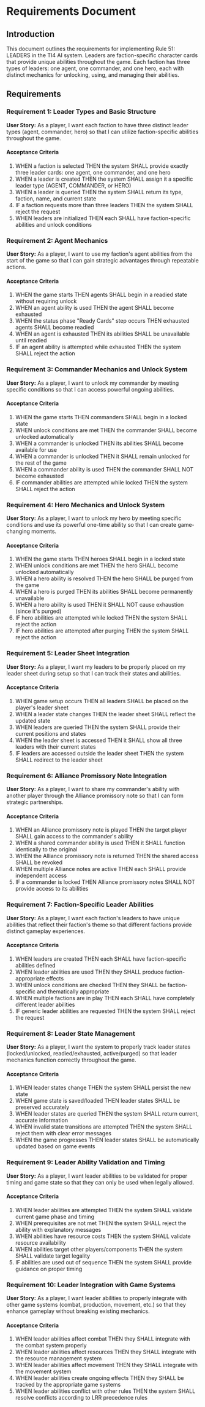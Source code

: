 # Requirements Document

## Introduction

This document outlines the requirements for implementing Rule 51: LEADERS in the TI4 AI system. Leaders are faction-specific character cards that provide unique abilities throughout the game. Each faction has three types of leaders: one agent, one commander, and one hero, each with distinct mechanics for unlocking, using, and managing their abilities.

## Requirements

### Requirement 1: Leader Types and Basic Structure

**User Story:** As a player, I want each faction to have three distinct leader types (agent, commander, hero) so that I can utilize faction-specific abilities throughout the game.

#### Acceptance Criteria

1. WHEN a faction is selected THEN the system SHALL provide exactly three leader cards: one agent, one commander, and one hero
2. WHEN a leader is created THEN the system SHALL assign it a specific leader type (AGENT, COMMANDER, or HERO)
3. WHEN a leader is queried THEN the system SHALL return its type, faction, name, and current state
4. IF a faction requests more than three leaders THEN the system SHALL reject the request
5. WHEN leaders are initialized THEN each SHALL have faction-specific abilities and unlock conditions

### Requirement 2: Agent Mechanics

**User Story:** As a player, I want to use my faction's agent abilities from the start of the game so that I can gain strategic advantages through repeatable actions.

#### Acceptance Criteria

1. WHEN the game starts THEN agents SHALL begin in a readied state without requiring unlock
2. WHEN an agent ability is used THEN the agent SHALL become exhausted
3. WHEN the status phase "Ready Cards" step occurs THEN exhausted agents SHALL become readied
4. WHEN an agent is exhausted THEN its abilities SHALL be unavailable until readied
5. IF an agent ability is attempted while exhausted THEN the system SHALL reject the action

### Requirement 3: Commander Mechanics and Unlock System

**User Story:** As a player, I want to unlock my commander by meeting specific conditions so that I can access powerful ongoing abilities.

#### Acceptance Criteria

1. WHEN the game starts THEN commanders SHALL begin in a locked state
2. WHEN unlock conditions are met THEN the commander SHALL become unlocked automatically
3. WHEN a commander is unlocked THEN its abilities SHALL become available for use
4. WHEN a commander is unlocked THEN it SHALL remain unlocked for the rest of the game
5. WHEN a commander ability is used THEN the commander SHALL NOT become exhausted
6. IF commander abilities are attempted while locked THEN the system SHALL reject the action

### Requirement 4: Hero Mechanics and Unlock System

**User Story:** As a player, I want to unlock my hero by meeting specific conditions and use its powerful one-time ability so that I can create game-changing moments.

#### Acceptance Criteria

1. WHEN the game starts THEN heroes SHALL begin in a locked state
2. WHEN unlock conditions are met THEN the hero SHALL become unlocked automatically
3. WHEN a hero ability is resolved THEN the hero SHALL be purged from the game
4. WHEN a hero is purged THEN its abilities SHALL become permanently unavailable
5. WHEN a hero ability is used THEN it SHALL NOT cause exhaustion (since it's purged)
6. IF hero abilities are attempted while locked THEN the system SHALL reject the action
7. IF hero abilities are attempted after purging THEN the system SHALL reject the action

### Requirement 5: Leader Sheet Integration

**User Story:** As a player, I want my leaders to be properly placed on my leader sheet during setup so that I can track their states and abilities.

#### Acceptance Criteria

1. WHEN game setup occurs THEN all leaders SHALL be placed on the player's leader sheet
2. WHEN a leader state changes THEN the leader sheet SHALL reflect the updated state
3. WHEN leaders are queried THEN the system SHALL provide their current positions and states
4. WHEN the leader sheet is accessed THEN it SHALL show all three leaders with their current states
5. IF leaders are accessed outside the leader sheet THEN the system SHALL redirect to the leader sheet

### Requirement 6: Alliance Promissory Note Integration

**User Story:** As a player, I want to share my commander's ability with another player through the Alliance promissory note so that I can form strategic partnerships.

#### Acceptance Criteria

1. WHEN an Alliance promissory note is played THEN the target player SHALL gain access to the commander's ability
2. WHEN a shared commander ability is used THEN it SHALL function identically to the original
3. WHEN the Alliance promissory note is returned THEN the shared access SHALL be revoked
4. WHEN multiple Alliance notes are active THEN each SHALL provide independent access
5. IF a commander is locked THEN Alliance promissory notes SHALL NOT provide access to its abilities

### Requirement 7: Faction-Specific Leader Abilities

**User Story:** As a player, I want each faction's leaders to have unique abilities that reflect their faction's theme so that different factions provide distinct gameplay experiences.

#### Acceptance Criteria

1. WHEN leaders are created THEN each SHALL have faction-specific abilities defined
2. WHEN leader abilities are used THEN they SHALL produce faction-appropriate effects
3. WHEN unlock conditions are checked THEN they SHALL be faction-specific and thematically appropriate
4. WHEN multiple factions are in play THEN each SHALL have completely different leader abilities
5. IF generic leader abilities are requested THEN the system SHALL reject the request

### Requirement 8: Leader State Management

**User Story:** As a player, I want the system to properly track leader states (locked/unlocked, readied/exhausted, active/purged) so that leader mechanics function correctly throughout the game.

#### Acceptance Criteria

1. WHEN leader states change THEN the system SHALL persist the new state
2. WHEN game state is saved/loaded THEN leader states SHALL be preserved accurately
3. WHEN leader states are queried THEN the system SHALL return current, accurate information
4. WHEN invalid state transitions are attempted THEN the system SHALL reject them with clear error messages
5. WHEN the game progresses THEN leader states SHALL be automatically updated based on game events

### Requirement 9: Leader Ability Validation and Timing

**User Story:** As a player, I want leader abilities to be validated for proper timing and game state so that they can only be used when legally allowed.

#### Acceptance Criteria

1. WHEN leader abilities are attempted THEN the system SHALL validate current game phase and timing
2. WHEN prerequisites are not met THEN the system SHALL reject the ability with explanatory messages
3. WHEN abilities have resource costs THEN the system SHALL validate resource availability
4. WHEN abilities target other players/components THEN the system SHALL validate target legality
5. IF abilities are used out of sequence THEN the system SHALL provide guidance on proper timing

### Requirement 10: Leader Integration with Game Systems

**User Story:** As a player, I want leader abilities to properly integrate with other game systems (combat, production, movement, etc.) so that they enhance gameplay without breaking existing mechanics.

#### Acceptance Criteria

1. WHEN leader abilities affect combat THEN they SHALL integrate with the combat system properly
2. WHEN leader abilities affect resources THEN they SHALL integrate with the resource management system
3. WHEN leader abilities affect movement THEN they SHALL integrate with the movement system
4. WHEN leader abilities create ongoing effects THEN they SHALL be tracked by the appropriate game systems
5. WHEN leader abilities conflict with other rules THEN the system SHALL resolve conflicts according to LRR precedence rules
